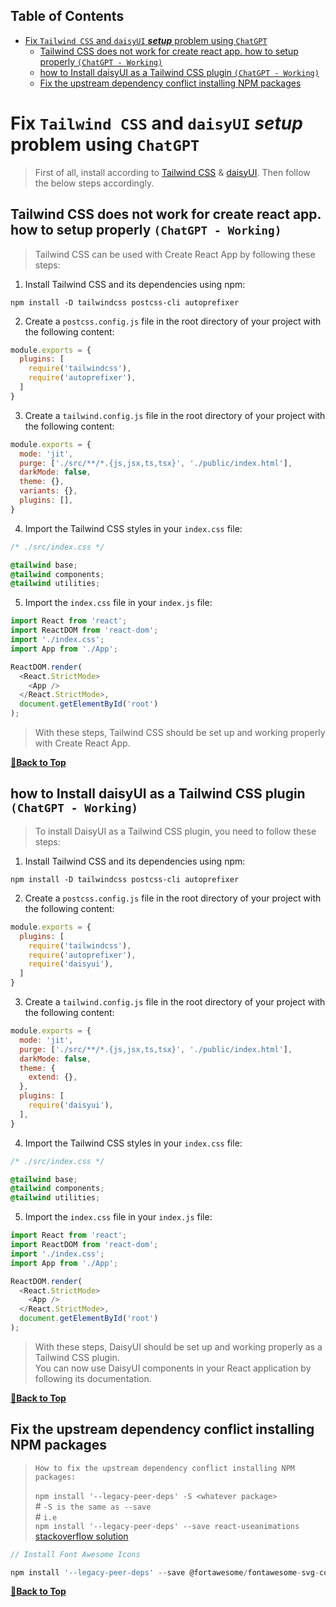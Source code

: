 ## Table of Contents

- [Fix `Tailwind CSS` and `daisyUI` ___setup___ problem using `ChatGPT`](#fix-tailwind-css-and-daisyui-setup-problem-using-chatgpt)
  - [Tailwind CSS does not work for create react app. how to setup properly `(ChatGPT - Working)`](#tailwind-css-does-not-work-for-create-react-app-how-to-setup-properly-chatgpt---working)
  - [how to Install daisyUI as a Tailwind CSS plugin `(ChatGPT - Working)`](#how-to-install-daisyui-as-a-tailwind-css-plugin-chatgpt---working)
  - [Fix the upstream dependency conflict installing NPM packages](#fix-the-upstream-dependency-conflict-installing-npm-packages)

# Fix `Tailwind CSS` and `daisyUI` ___setup___ problem using `ChatGPT`

> First of all, install according to [Tailwind CSS](https://tailwindcss.com/docs/installation) & [daisyUI](https://daisyui.com/docs/install/). Then follow the below steps accordingly.

## Tailwind CSS does not work for create react app. how to setup properly `(ChatGPT - Working)`

> Tailwind CSS can be used with Create React App by following these steps:

1. Install Tailwind CSS and its dependencies using npm:

``` Terminal
npm install -D tailwindcss postcss-cli autoprefixer
```

2. Create a `postcss.config.js` file in the root directory of your project with the following content:
``` JavaScript
module.exports = {
  plugins: [
    require('tailwindcss'),
    require('autoprefixer'),
  ]
}
```
3. Create a `tailwind.config.js` file in the root directory of your project with the following content:
``` JavaScript
module.exports = {
  mode: 'jit',
  purge: ['./src/**/*.{js,jsx,ts,tsx}', './public/index.html'],
  darkMode: false,
  theme: {},
  variants: {},
  plugins: [],
}
```
4. Import the Tailwind CSS styles in your `index.css` file:
``` CSS
/* ./src/index.css */

@tailwind base;
@tailwind components;
@tailwind utilities;
```
5. Import the `index.css` file in your `index.js` file:
``` JavaScript
import React from 'react';
import ReactDOM from 'react-dom';
import './index.css';
import App from './App';

ReactDOM.render(
  <React.StrictMode>
    <App />
  </React.StrictMode>,
  document.getElementById('root')
);
```
> With these steps, Tailwind CSS should be set up and working properly with Create React App.

**[🔼Back to Top](#table-of-contents)**

## how to Install daisyUI as a Tailwind CSS plugin `(ChatGPT - Working)`

> To install DaisyUI as a Tailwind CSS plugin, you need to follow these steps:

1. Install Tailwind CSS and its dependencies using npm:

``` Terminal
npm install -D tailwindcss postcss-cli autoprefixer
```

2. Create a `postcss.config.js` file in the root directory of your project with the following content:
``` JavaScript
module.exports = {
  plugins: [
    require('tailwindcss'),
    require('autoprefixer'),
    require('daisyui'),
  ]
}
```
3. Create a `tailwind.config.js` file in the root directory of your project with the following content:
``` JavaScript
module.exports = {
  mode: 'jit',
  purge: ['./src/**/*.{js,jsx,ts,tsx}', './public/index.html'],
  darkMode: false,
  theme: {
    extend: {},
  },
  plugins: [
    require('daisyui'),
  ],
}
```
4. Import the Tailwind CSS styles in your `index.css` file:
``` CSS
/* ./src/index.css */

@tailwind base;
@tailwind components;
@tailwind utilities;
```
5. Import the `index.css` file in your `index.js` file:
``` JavaScript
import React from 'react';
import ReactDOM from 'react-dom';
import './index.css';
import App from './App';

ReactDOM.render(
  <React.StrictMode>
    <App />
  </React.StrictMode>,
  document.getElementById('root')
);
```
> With these steps, DaisyUI should be set up and working properly as a Tailwind CSS plugin. <br> You can now use DaisyUI components in your React application by following its documentation.

**[🔼Back to Top](#table-of-contents)**

## Fix the upstream dependency conflict installing NPM packages

> `How to fix the upstream dependency conflict installing NPM packages:` <br /><br /> `npm install '--legacy-peer-deps' -S <whatever package>` <br /># `-S is the same as --save` <br /># `i.e` <br />`npm install '--legacy-peer-deps' --save react-useanimations` <br />[stackoverflow solution](https://stackoverflow.com/questions/64936044/fix-the-upstream-dependency-conflict-installing-npm-packages)

``` JavaScript
// Install Font Awesome Icons

npm install '--legacy-peer-deps' --save @fortawesome/fontawesome-svg-core @fortawesome/free-solid-svg-icons @fortawesome/react-fontawesome
```

**[🔼Back to Top](#table-of-contents)**